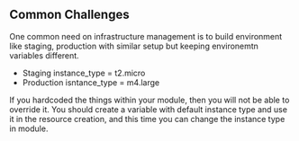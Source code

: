 ## Common Challenges
One common need on infrastructure management is to build environment like staging, production with similar setup but keeping environemtn variables different.
- Staging instance_type = t2.micro
- Production isntance_type = m4.large


If you hardcoded the things within your module, then you will not be able to override it. You should create a variable with default instance type and use it in the resource creation, and this time you can change the instance type in module. 
